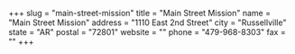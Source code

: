 +++
slug = "main-street-mission"
title = "Main Street Mission"
name = "Main Street Mission"
address = "1110 East 2nd Street"
city = "Russellville"
state = "AR"
postal = "72801"
website = ""
phone = "479-968-8303"
fax = ""
+++
